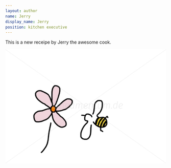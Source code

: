 ```yaml
---
layout: author
name: Jerry
display_name: Jerry
position: kitchen executive
---
```

This is a new receipe by Jerry the awesome cook.

![](/assets/uploads/biene-vor-blume-zum-honig-sammeln.jpg "bee with flower")